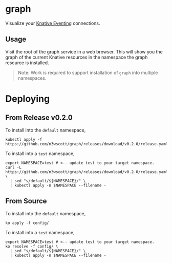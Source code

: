 # graph

Visualize your [Knative Eventing](http://github.com/knative/eventing)
connections.

## Usage

Visit the root of the graph service in a web browser. This will show you the
graph of the current Knative resources in the namespace the graph resource is
installed.

> Note: Work is required to support installation of `graph` into multiple
> namespaces.

# Deploying

## From Release v0.2.0

To install into the `default` namespace,

```shell
kubectl apply -f https://github.com/n3wscott/graph/releases/download/v0.2.0/release.yaml
```

To install into a `test` namespace,

```shell
export NAMESPACE=test # <-- update test to your target namespace.
curl -L https://github.com/n3wscott/graph/releases/download/v0.2.0/release.yaml \
  | sed "s/default/${NAMESPACE}/" \
  | kubectl apply -n $NAMESPACE --filename -
```

## From Source

To install into the `default` namespace,

```shell
ko apply -f config/
```

To install into a `test` namespace,

```shell
export NAMESPACE=test # <-- update test to your target namespace.
ko resolve -f config/ \
  | sed "s/default/${NAMESPACE}/" \
  | kubectl apply -n $NAMESPACE --filename -
```
